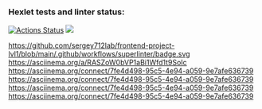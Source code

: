 ### Hexlet tests and linter status:
[![Actions Status](https://github.com/sergey712lab/frontend-project-lvl1/workflows/hexlet-check/badge.svg)](https://github.com/sergey712lab/frontend-project-lvl1/actions)
<a href="https://codeclimate.com/github/sergey712lab/frontend-project-lvl1/maintainability"><img src="https://api.codeclimate.com/v1/badges/3116f944b4634327c8b0/maintainability" /></a>

https://github.com/sergey712lab/frontend-project-lvl1/blob/main/.github/workflows/superlinter/badge.svg
https://asciinema.org/a/RASZoW0bVP1aBi1Wfd1t9SoIc
https://asciinema.org/connect/7fe4d498-95c5-4e94-a059-9e7afe636739
https://asciinema.org/connect/7fe4d498-95c5-4e94-a059-9e7afe636739
https://asciinema.org/connect/7fe4d498-95c5-4e94-a059-9e7afe636739
https://asciinema.org/connect/7fe4d498-95c5-4e94-a059-9e7afe636739
